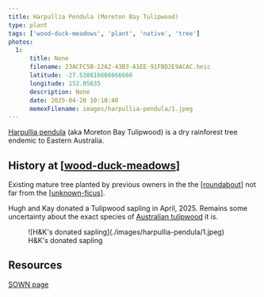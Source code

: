 ```yaml
---
title: Harpullia Pendula (Moreton Bay Tulipwood)
type: plant
tags: ['wood-duck-meadows', 'plant', 'native', 'tree']
photos:
  1:
      title: None
      filename: 23ACFC5B-12A2-43B3-A1EE-91FBD2E9ACAC.heic
      latitude: -27.538616666666666
      longitude: 152.05635
      description: None
      date: 2025-04-20 10:10:40
      memexFilename: images/harpullia-pendula/1.jpeg
---
```




[Harpullia pendula](https://en.wikipedia.org/wiki/Harpullia_pendula) (aka Moreton Bay Tulipwood) is a dry rainforest tree endemic to Eastern Australia.

## History at [[wood-duck-meadows]]

Existing mature tree planted by previous owners in the the [[roundabout]] not far from the [[unknown-ficus]].

Hugh and Kay donated a Tulipwood sapling in April, 2025. Remains some uncertainty about the exact species of [Australian tulipwood](https://en.wikipedia.org/wiki/Tulipwood#Australian) it is.

<figure markdown>
![H&K's donated sapling](./images/harpullia-pendula/1.jpeg)
<caption>H&K's donated sapling</caption>
</figure>

## Resources

[SOWN page](https://sown.com.au/harpullia-pendula-sapindacea-australian-tulipwood/)

[//begin]: # "Autogenerated link references for markdown compatibility"
[wood-duck-meadows]: ../wood-duck-meadows "Wood duck meadows"
[roundabout]: ../roundabout "Roundabout"
[unknown-ficus]: ../individual-plants/unknown-ficus "Unknown ficus"
[//end]: # "Autogenerated link references"